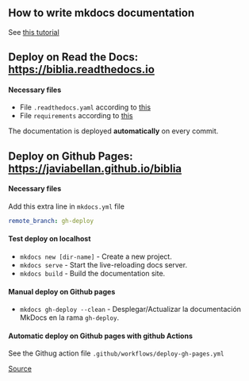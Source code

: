 ## How to write mkdocs documentation

See [this tutorial](https://www.mkdocs.org/user-guide/writing-your-docs/)





## Deploy on Read the Docs: https://biblia.readthedocs.io

#### Necessary files

- File `.readthedocs.yaml` according to [this](https://docs.readthedocs.io/en/stable/config-file/v2.html)
- File `requirements` according to [this](https://github.com/mkdocs/mkdocs/issues/2799)

The documentation is deployed **automatically** on every commit.




## Deploy on Github Pages: https://javiabellan.github.io/biblia

#### Necessary files

Add this extra line in `mkdocs.yml` file
```yaml
remote_branch: gh-deploy
```

#### Test deploy on localhost

- `mkdocs new [dir-name]` - Create a new project.
- `mkdocs serve` - Start the live-reloading docs server.
- `mkdocs build` - Build the documentation site.

#### Manual deploy on Github pages

- `mkdocs gh-deploy --clean` - Desplegar/Actualizar la documentación MkDocs en la rama `gh-deploy`.

#### Automatic deploy on Github pages with github Actions

See the Githug action file `.github/workflows/deploy-gh-pages.yml`

[Source](https://medium.com/medialesson/documentation-in-github-pages-with-mkdocs-readthedocs-theme-920b283215d1)
